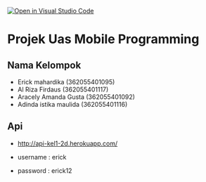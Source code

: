 [![Open in Visual Studio Code](https://classroom.github.com/assets/open-in-vscode-c66648af7eb3fe8bc4f294546bfd86ef473780cde1dea487d3c4ff354943c9ae.svg)](https://classroom.github.com/online_ide?assignment_repo_id=8003282&assignment_repo_type=AssignmentRepo)
# Projek Uas Mobile Programming

## Nama Kelompok 
- Erick mahardika (362055401095)
- Al Riza Firdaus (362055401117)
- Aracely Amanda Gusta (362055401092)
- Adinda istika maulida (362055401116)

## Api

- http://api-kel1-2d.herokuapp.com/

- username : erick
- password : erick12
